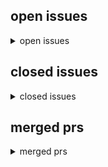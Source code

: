 <h2>open issues</h2>
<details>
<summary>open issues</summary>
<table>
<tr><td><b><a href="md/2023-08-08.5.issue.open.md" title="magnetico&#10;&#10;-   https://github.com/boramalper/magnetico - original repo, archived&#10;-   written in: Go&#10;&#10;magnetico: Autonomous (self-hosted) BitTorrent DHT search engine suite.&#10;&#10;magnetico is the first aut&#10;">alternatives to dhtcrawler2</a></b><br>#5 opened on 2023-08-08 12:24 by milahu</td></tr>
<tr><td><b><a href="md/2023-08-08.4.issue.open.md" title="continue https://github.com/btdig/dhtcrawler2/issues/3#issuecomment-1668608707&#10;&#10;All the admins of https://github.com/btdig are shadowbanned on GitHub.&#10;&#10;Even if they respond, we won't see it.&#10;&#10;This sho&#10;">move away from github, for censorship-resistant collaboration</a></b><br>#4 opened on 2023-08-08 09:21 by milahu</td></tr>
<tr><td><b><a href="md/2023-08-07.3.issue.open.md" title="-   search exact sequence of words, for example &quot;Some.Movie.2020-YIFY.mkv&quot;&#10;-   search in title, for example title(some words to search)&#10;-   search in file names, for example file(some-file.txt)&#10;-   se&#10;">add support for complex search queries</a></b><br>#3 opened on 2023-08-07 13:19 by milahu &#x1f4ac; 4</td></tr>
<tr><td><b><a href="md/2023-08-07.2.issue.open.md" title="continue https://github.com/kevinlynx/dhtcrawler2/issues/12&#10;&#10;  submit hash manually feature for user who newly created torrent should be helpful&#10;&#10;alternative solutions:&#10;&#10;-   solidtorrents.to has an ad&#10;">submit new torrent hash manually</a></b><br>#2 opened on 2023-08-07 13:09 by milahu &#x1f4ac; 1</td></tr>
</table>
</details>
<h2>closed issues</h2>
<details>
<summary>closed issues</summary>
<table>
</table>
</details>
<h2>merged prs</h2>
<details>
<summary>merged prs</summary>
<table>
<tr><td><b><a href="md/2021-06-16.1.pr.merged.md" title="A lot of people coming here, this MR could save them all from getting distracted while reading&#10;&#10;heroku-miraheze commented at 2021-10-30 12:35:&#10;&#10;Here i cannot help. This is a fork.&#10;&#10;klesun commented at&#10;">Fix grammar mistakes in README</a></b><br>#1 opened on 2021-06-16 19:48 by klesun &#x1f4ac; 1</td></tr>
</table>
</details>
